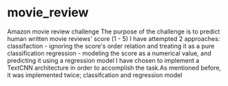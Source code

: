 # movie_review
Amazon movie review challenge
The purpose of the challenge is to predict human written movie reviews' score (1 - 5)
I have attempted 2 approaches:
  classifaction - ignoring the score's order relation and treating it as a pure classification
  regression - modeling the score as a numerical value, and predicting it using a regression model
I have chosen to implement a TextCNN architecture in order to accomplish the task.As mentioned before, it was implemented twice; classifcation and regression model
